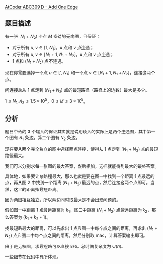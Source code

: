 [AtCoder ABC309 D - Add One Edge](https://atcoder.jp/contests/abc309/tasks/abc309_d)

## 题目描述

有一张 $(N_1 + N_2)$ 个点 $M$ 条边的无向图，且保证：

- 对于所有 $u, v \in [1, N_1]$，$u$ 点和 $v$ 点连通；
- 对于所有 $u, v \in [N_1 + 1, N_1+N_2]$，$u$ 点和 $v$ 点连通；
- $1$ 点和 $(N_1 + N_2)$ 点不连通。

现在你需要选择一个点 $u \in [1, N_1]$ 和一个点 $v \in [N_1 + 1, N_1+N_2]$，连接这两个点。

问连接后从 $1$ 点走到 $(N_1 + N_2)$ 点的最短路径（路径上的边数）最大是多少。

$1 \le N_1, N_2 \le 1.5 \times 10^5$，$0 \le M \le 3 \times 10^5$。

## 分析

题目中给的 $3$ 个输入的保证其实就是说明读入的实际上是两个连通图，其中第一个图有 $N_1$ 条边，第二个图有 $N_2$ 条边。

现在要从两个完全独立的图中选择两点连接，使得从 $1$ 点走到 $(N_1 + N_2)$ 点的最短路径最大。

我们可以分别求每一张图的最大答案，然后相加，这样就能得到最大的最终答案。

具体地，如果要让总路程最大，那么也就是要在图一中找到一个距离 $1$ 点最远的点，再从图 $2$ 中找到一个距离 $(N_1 + N_2)$ 最远的点，然后连接这两个点即可。当然，这里的距离指最短距离。

因为两图相互独立，所以两边同时取最大是不会出现问题的。

假如图一中距离 $1$ 点最远距离为 $k_1$，图二中距离 $(N_1 + N_2)$ 点最远距离为  $k_2$，那么答案为 $(k_1 + k_2 + 1)$。

找最短路最大的距离，可以先求出 $1$ 点和图一中每个点之间的距离，再求出 $(N_1 + N_2)$ 点和图二中每个点之间的距离，然后分别取 $\max$，计算答案输出即可。

由于是无权图，求最短路可以直接 `BFS`。总时间复杂度为 $\Theta(n)$。

一些细节在[代码](https://atcoder.jp/contests/abc309/submissions/43395661)中有所体现。


